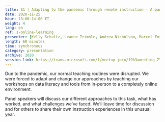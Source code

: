 ```yaml
---
title: S1 | Adapting to the pandemic through remote instruction - A panel
date: 2020-11-25
hour: 13:00-14:00 ET
weight: 4
lang: en
ref: 1-online-learning
presenter: [Kelly Schultz, Leanne Trimble, Andrew Nicholson, Marcel Fortin]
length: 60 minutes
time: synchronous
category: presentation
archive: 2020
session-link: https://teams.microsoft.com/l/meetup-join/19%3ameeting_ZTlmMmUwZWYtNGFhOC00OWFjLThiMzEtZTUyYzVmZGY3ZDVk%40thread.v2/0?context=%7b%22Tid%22%3a%22258f1f99-ee3d-42c7-bfc5-7af1b2343e02%22%2c%22Oid%22%3a%22453f2523-0463-455c-94fd-041235866d35%22%7d
---
```

Due to the pandemic, our normal teaching routines were disrupted. We were forced to adapt and change our approaches by teaching our workshops on data literacy and tools from in-person to a completely online environment. <!--more-->

Panel speakers will discuss our different approaches to this task, what has worked, and what challenges we’ve faced. We’ll leave time for discussion and for others to share their own instruction experiences in this unusual year.
